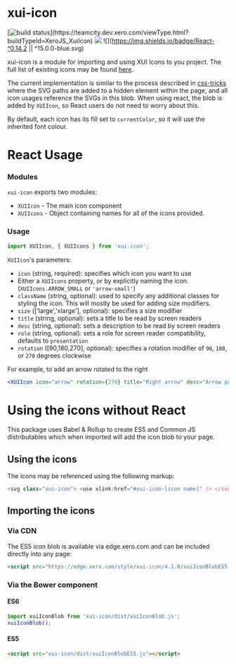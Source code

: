 xui-icon
========
[![build status](https://teamcity.dev.xero.com/app/rest/builds/buildType:(id:XeroJS_SharedReactComponents_UxeXuiIcon)/statusIcon)](https://teamcity.dev.xero.com/viewType.html?buildTypeId=XeroJS_XuiIcon)
![](https://img.shields.io/badge/XUI-^10.0.0-blue.svg)
![](https://img.shields.io/badge/React-^0.14.2 || ^15.0.0-blue.svg)

xui-icon is a module for importing and using XUI Icons to you project. The full list of existing icons may be found [here](https://github.dev.xero.com/pages/UXE/xui-icon/).

The current implementation is similar to the process described in [css-tricks](https://css-tricks.com/svg-symbol-good-choice-icons/) where the SVG paths are added to a hidden element within the page, and all icon usages reference the SVGs in this blob. When using react, the blob is added by `XUIIcon`, so React users do not need to worry about this.

By default, each icon has its fill set to `currentColor`, so it will use the inherited font colour.

React Usage
===========
### Modules
`xui-icon` exports two modules:
 - `XUIIcon` - The main icon component
 - `XUIIcons` - Object containing names for all of the icons provided.

### Usage
```js
import XUIIcon, { XUIIcons } from 'xui-icon';
```

`XUIIcon`'s parameters:
 - `icon` (string, required): specifies which icon you want to use
  - Either a `XUIIcons` property, or by explicitly naming the icon. (`XUIIcons.ARROW_SMALL` or `'arrow-small'`)
 - `className` (string, optional): used to specify any additional classes for styling the icon. This will mostly be used for adding size modifiers.
 - `size` (['large','xlarge'], optional): specifies a size modifier
 - `title` (string, optional): sets a title to be read by screen readers
 - `desc` (string, optional): sets a description to be read by screen readers
 - `role` (string, optional): sets a role for screen reader compatibility, defaults to `presentation`
 - `rotation` ([90,180,270], optional): specifies a rotation modifier of `90`, `180`, or `270` degrees clockwise

For example, to add an arrow rotated to the right
```jsx
<XUIIcon icon="arrow" rotation={270} title="Right arrow" desc="Arrow pointing to the right" />
```
Using the icons without React
=============================
This package uses Babel & Rollup to create ES5 and Common JS distributables which when imported will add the icon blob to your page.

## Using the icons
The icons may be referenced using the following markup:
 ```js
 <svg class="xui-icon"> <use xlink:href="#xui-icon-[icon name]" /> </svg>
 ```
## Importing the icons
### Via CDN

The ES5 icon blob is available via edge.xero.com and can be included directly into any page:
```html
<script src="https://edge.xero.com/style/xui-icon/4.1.0/xuiIconBlobES5.js"></script>
```

### Via the Bower component
#### ES6
 ```js
import xuiIconBlob from 'xui-icon/dist/xuiIconBlob.js';
xuiIconBlob();
```
#### ES5
```html
<script src="xui-icon/dist/xuiIconBlobES5.js"></script>
```
